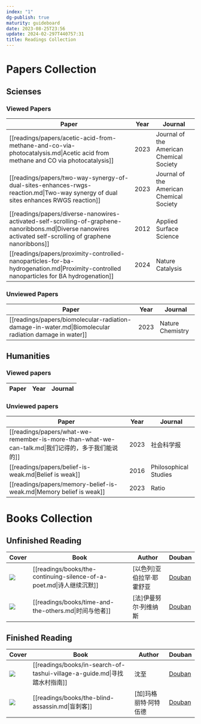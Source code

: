 ```yaml
---
index: "1"
dg-publish: true
maturity: guideboard
date: 2023-08-25T23:56
update: 2024-02-297T440757:31
title: Readings Collection
---
```

# Papers Collection

## Scienses
### Viewed Papers
| Paper                                                                                                                                                         | Year | Journal                                  |
| ------------------------------------------------------------------------------------------------------------------------------------------------------------- | ---- | ---------------------------------------- |
| [[readings/papers/acetic-acid-from-methane-and-co-via-photocatalysis.md\|Acetic acid from methane and CO via photocatalysis]]                                 | 2023 | Journal of the American Chemical Society |
| [[readings/papers/two-way-synergy-of-dual-sites-enhances-rwgs-reaction.md\|Two-way synergy of dual sites enhances RWGS reaction]]                             | 2023 | Journal of the American Chemical Society |
| [[readings/papers/diverse-nanowires-activated-self-scrolling-of-graphene-nanoribbons.md\|Diverse nanowires activated self-scrolling of graphene nanoribbons]] | 2012 | Applied Surface Science                  |
| [[readings/papers/proximity-controlled-nanoparticles-for-ba-hydrogenation.md\|Proximity-controlled nanoparticles for BA hydrogenation]]                       | 2024 | Nature Catalysis                         |


### Unviewed Papers
| Paper                                                                                                 | Year | Journal          |
| ----------------------------------------------------------------------------------------------------- | ---- | ---------------- |
| [[readings/papers/biomolecular-radiation-damage-in-water.md\|Biomolecular radiation damage in water]] | 2023 | Nature Chemistry |


## Humanities
### Viewed papers
| Paper | Year | Journal |
| ----- | ---- | ------- |


### Unviewed papers
| Paper                                                                                | Year | Journal               |
| ------------------------------------------------------------------------------------ | ---- | --------------------- |
| [[readings/papers/what-we-remember-is-more-than-what-we-can-talk.md\|我们记得的，多于我们能说的]] | 2023 | 社会科学报                 |
| [[readings/papers/belief-is-weak.md\|Belief is weak]]                                | 2016 | Philosophical Studies |
| [[readings/papers/memory-belief-is-weak.md\|Memory belief is weak]]                  | 2023 | Ratio                 |


# Books Collection

## Unfinished Reading
| Cover                                                     | Book                                                           | Author         | Douban                                              |
| --------------------------------------------------------- | -------------------------------------------------------------- | -------------- | --------------------------------------------------- |
| ![](https://cdn.freezing.cool/images/202402261313962.jpg) | [[readings/books/the-continuing-silence-of-a-poet.md\|诗人继续沉默]] | [以色列]亚伯拉罕·耶霍舒亚 | [Douban](https://book.douban.com/subject/35552618/) |
| ![](https://cdn.freezing.cool/images/202402261326470.jpg) | [[readings/books/time-and-the-others.md\|时间与他者]]               | [法]伊曼努尔·列维纳斯   | [Douban](https://book.douban.com/subject/34940791/) |


## Finished Reading
| Cover                                                     | Book                                                               | Author       | Douban                                              |
| --------------------------------------------------------- | ------------------------------------------------------------------ | ------------ | --------------------------------------------------- |
| ![](https://cdn.freezing.cool/images/202402171426515.jpg) | [[readings/books/in-search-of-tashui-village-a-guide.md\|寻找踏水村指南]] | 沈至           | [Douban](https://book.douban.com/subject/36527880/) |
| ![](https://cdn.freezing.cool/images/202402171426022.jpg) | [[readings/books/the-blind-assassin.md\|盲刺客]]                      | [加]玛格丽特·阿特伍德 | [Douban](https://book.douban.com/subject/26748179/) |

